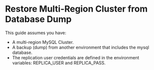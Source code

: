 # Restore Multi-Region Cluster from Database Dump

This guide assumes you have:
- A multi-region MySQL Cluster.
- A backup (dump) from another environment that includes the mysql database.
- The replication user credentials are defined in the environment variables: REPLICA_USER and REPLICA_PASS.
